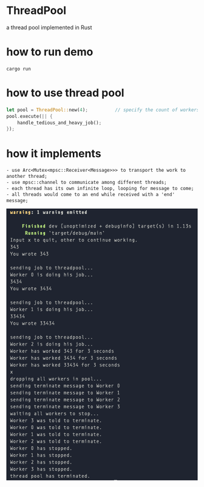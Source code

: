 # ThreadPool 
a thread pool implemented in Rust

# how to run demo

```
cargo run
```

# how to use thread pool

```rust
let pool = ThreadPool::new(4);          // specify the count of workers (i.e. how many threads in this thread pool)
pool.execute(|| {
    handle_tedious_and_heavy_job();
});
```

# how it implements
    - use Arc<Mutex<mpsc::Receiver<Message>>> to transport the work to another thread;
    - use mpsc::channel to communicate among different threads;
    - each thread has its own infinite loop, looping for message to come;
    - all threads would come to an end while received with a 'end' message;
  
![screenshot.png](./screenshot.png)


